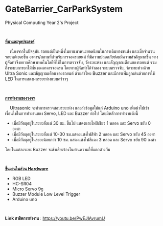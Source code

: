 # GateBarrier_CarParkSystem
Physical Computing Year 2's Project

<br/>

<ins> **ที่มาและจุดประสงค์** </ins> 

&nbsp;&nbsp;&nbsp;&nbsp;เนื่องจากในปัจจุบัน รถยนต์เป็นหนึ่งในยานพาหนะยอดนิยมในการเดินทางขนส่ง และเมื่อจำนวนรถยนต์เยอะขึ้น อาคาร/สถานที่สำหรับการจอดรถยนต์
ที่มีความปลอดภัยย่อมมีความสำคัญมากขึ้น ทางผู้จัดทำจึงอยากศึกษาเทคโนโลยีที่ใช้ในการตรวจจับ, วัดระยะห่าง และสัญญาณเตือนของรถยนต์
รวมถึงระบบการยกไม้กั้นของอาคารจอดรถ โดยทางผู้จัดทำได้จำลอง ระบบตรวจจับ, วัดระยะห่างด้วย Ultra Sonic และสัญญาณเตือนของรถยนต์
ด้วยลำโพง Buzzer และมีการเพิ่มลูกเล่นด้วยการใช้ LED ในการแสดงผลระยะห่างแบบคร่าวๆ

<br/>

<ins> **การทำงานของวงจร** </ins>

&nbsp;&nbsp;&nbsp;&nbsp;Ultrasonic จะทำการตรวจสอบระยะห่าง และส่งข้อมูลให้แก่ Arduino uno เพื่อนำไปเข้าเงื่อนไขในการทำงานของ Servo, LED และ Buzzer ต่อไป
โดยมีหลักการทำงานดังนี้

- เมื่อมีวัตถุอยู่ในระยะตั้งแต่ 30 ซม. ขึ้นไป แสดงแสงไฟสีเขียว 1 หลอด และ Servo ขยับ 0 องศา
- เมื่อมีวัตถุอยู่ในระยะตั้งแต่ 10-30 ซม.แสดงแสงไฟสีฟ้า 2 หลอด และ Servo ขยับ 45 องศา
- เมื่อมีวัตถุอยู่ในระยะน้อยกว่า 10 ซม. แสดงแสงไฟสีแดง 3 หลอด และ Servo ขยับ 90 องศา
	
โดยในแต่ละระยะ Buzzer จะส่งเสียงร้องในย่านความถี่ที่แตกต่างกัน

<br/>

<ins> **ชิ้นงานในส่วน Hardware** </ins>
	
- RGB LED
- HC-SR04
- Micro Servo 9g
- Buzzer Module Low Level Trigger
- Arduino uno

<br/>

**Link สาธิตการทำงาน** : https://youtu.be/PwEJIAvrumU
